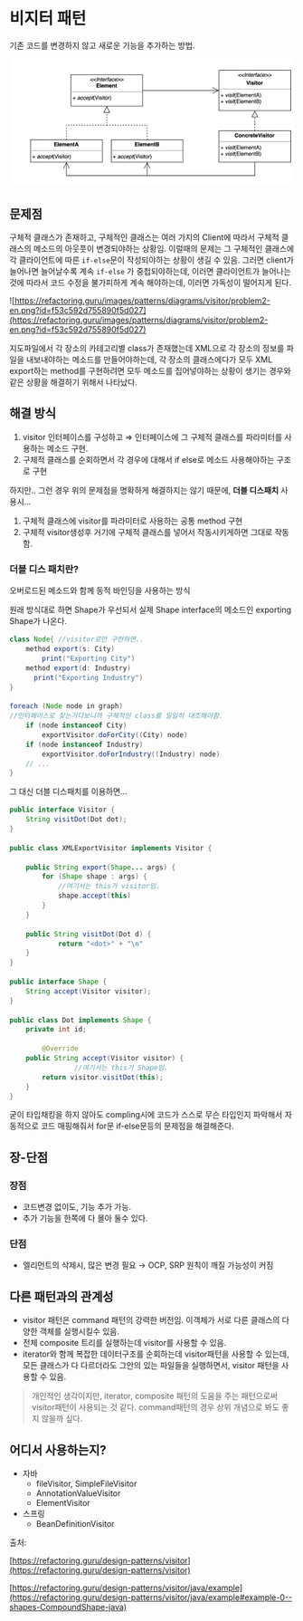 # 비지터 패턴

기존 코드를 변경하지 않고 새로운 기능을 추가하는 방법.

![스크린샷 2022-02-16 오후 7.02.10.png](/행동/12주차-비지터/img/chang1.png)

## 문제점

구체적 클래스가 존재하고, 구체적인 클래스는 여러 가지의 Client에 따라서 구체적 클래스의 메소드의 아웃풋이 변경되야하는 상황임. 이럴때의 문제는 그 구체적인 클래스에 각 클라이언트에 따른 `if-else`문이 작성되야하는 상황이 생길 수 있음. 그러면 client가 늘어나면 늘어날수록 계속 `if-else` 가 중첩되야하는데, 이러면 클라이언트가 늘어나는것에 따라서 코드 수정을 불가피하게 계속 해야하는데, 이러면 가독성이 떨어지게 된다. 

![https://refactoring.guru/images/patterns/diagrams/visitor/problem2-en.png?id=f53c592d755890f5d027](https://refactoring.guru/images/patterns/diagrams/visitor/problem2-en.png?id=f53c592d755890f5d027)

지도파일에서 각 장소의 카테고리별 class가 존재했는데 XML으로 각 장소의 정보를 파일을 내보내야하는 메소드를 만들어야하는데, 각 장소의 클래스에다가 모두 XML export하는 method를 구현하려면 모두 메소드를 집어넣야하는 상황이 생기는 경우와 같은 상황을 해결하기 위해서 나타났다.

## 해결 방식

1. visitor 인터페이스를 구성하고 ⇒ 인터페이스에 그 구체적 클래스를 파라미터를 사용하는 메소드 구현.
2. 구체적 클래스를 순회하면서 각 경우에 대해서 if else로 메소드 사용해야하는 구조로 구현

하지만.. 그런 경우 위의 문제점을 명확하게 해결하지는 않기 때문에, **더블 디스패치** 사용시...

1. 구체적 클래스에 visitor를 파라미터로 사용하는 공통 method 구현
2. 구체적 visitor생성후 거기에  구체적 클래스를 넣어서 작동시키게하면 그대로 작동함.

### 더블 디스 패치란?

오버로드된 메소드와 함께 동적 바인딩을 사용하는 방식

원래 방식대로 하면 Shape가 우선되서 실제 Shape interface의 메소드인 exporting Shape가 나온다.

```java
class Node{ //visitor로만 구현하면.. 
    method export(s: City)
        print("Exporting City")
    method export(d: Industry)
      print("Exporting Industry")
}

foreach (Node node in graph) 
//인터페이스로 찾는거다보니까 구체적인 class를 일일히 대조해야함.
    if (node instanceof City)
        exportVisitor.doForCity((City) node)
    if (node instanceof Industry)
        exportVisitor.doForIndustry((Industry) node)
    // ...
}
```

그 대신 더블 디스패치를 이용하면...

```java
public interface Visitor {
    String visitDot(Dot dot);
}

public class XMLExportVisitor implements Visitor {

    public String export(Shape... args) {
        for (Shape shape : args) {
            //여기서는 this가 visitor임. 
            shape.accept(this)
        }
    }

    public String visitDot(Dot d) {
            return "<dot>" + "\n"
    }
}

public interface Shape {
    String accept(Visitor visitor);
}

public class Dot implements Shape {
    private int id;

        @Override
    public String accept(Visitor visitor) {
                //여기서는 this가 Shape임.
        return visitor.visitDot(this);
    }
}
```

굳이 타입채킹을 하지 않아도 compling시에 코드가 스스로 무슨 타입인지 파악해서 자동적으로 코드 매핑해줘서 for문 if-else문등의 문제점을 해결해준다. 

## 장-단점

### 장점

- 코드변경 없이도, 기능 추가 가능.
- 추가 기능을 한쪽에 다 몰아 둘수 있다.

### 단점

- 엘리먼트의 삭제시, 많은 변경 필요 → OCP, SRP 원칙이 깨질 가능성이 커짐

## 다른 패턴과의 관계성

- visitor 패턴은 command 패턴의 강력한 버전임. 이객체가 서로 다른 클래스의 다양한 객체를 실행시킬수 있음.
- 전체 composite 트리를 실행하는데 visitor를 사용할 수 있음.
- iterator와 함께 복잡한 데이터구조를 순회하는데 visitor패턴을 사용할 수 있는데, 모든 클래스가 다 다르더라도 그안의 있는 파일들을 실행하면서, visitor 패턴을 사용할 수 있음. 



> 개인적인 생각이지만, iterator, composite 패턴의 도움을 주는 패턴으로써 visitor패턴이 사용되는 것 같다. command패턴의 경우 상위 개념으로 봐도 좋지 않을까 싶다.

## 어디서 사용하는지?

- 자바
  - fileVisitor, SimpleFileVisitor
  - AnnotationValueVisitor
  - ElementVisitor
- 스프링
  - BeanDefinitionVisitor

출처: 

[https://refactoring.guru/design-patterns/visitor](https://refactoring.guru/design-patterns/visitor)

[https://refactoring.guru/design-patterns/visitor/java/example](https://refactoring.guru/design-patterns/visitor/java/example#example-0--shapes-CompoundShape-java)